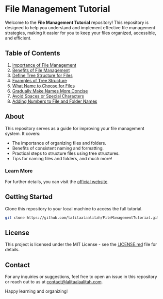 # File Management Tutorial

Welcome to the **File Management Tutorial** repository! This repository is designed to help you understand and implement effective file management strategies, making it easier for you to keep your files organized, accessible, and efficient.

## Table of Contents

1. [Importance of File Management](./docs/01_importance_of_file_management.md)
2. [Benefits of File Management](./docs/02_benefits_of_file_management.md)
3. [Define Tree Structure for Files](./docs/03_define_tree_structure.md)
4. [Examples of Tree Structure](./docs/04_examples_of_tree_structure.md)
5. [What Name to Choose for Files](./docs/05_what_name_to_choose.md)
6. [Gradually Make Names More Concise](./docs/06_gradually_more_cocise_names_for_subdirs.md)
7. [Avoid Spaces or Special Characters](./docs/07_no_spaces_or_special_chars.md)
8. [Adding Numbers to File and Folder Names](./docs/08_add_numbers.md)

## About

This repository serves as a guide for improving your file management system. It covers:
- The importance of organizing files and folders.
- Benefits of consistent naming and formatting.
- Practical steps to structure files using tree structures.
- Tips for naming files and folders, and much more!

### Learn More
For further details, you can visit the [official website](https://www.lalitaalaalitah.com).

## Getting Started

Clone this repository to your local machine to access the full tutorial.

```bash
git clone https://github.com/lalitaalaalitah/FileManagementTutorial.git
```

## License

This project is licensed under the MIT License - see the [LICENSE.md](./LICENSE.MD) file for details.

## Contact

For any inquiries or suggestions, feel free to open an issue in this repository or reach out to us at [contact@lalitaalaalitah.com](mailto:contact@lalitaalaalitah.com).

Happy learning and organizing!
